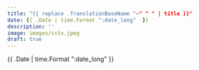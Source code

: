 ```yaml
---
title: "{{ replace .TranslationBaseName "-" " " | title }}"
date: {{ .Date | time.Format ":date_long"  }}
description: ''
image: images/cctv.jpeg
draft: true
---
```

{{ .Date | time.Format ":date_long"  }}
